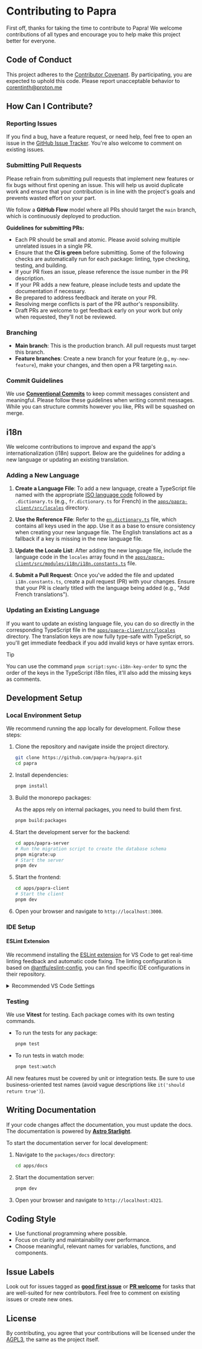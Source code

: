 # Contributing to Papra

First off, thanks for taking the time to contribute to Papra! We welcome contributions of all types and encourage you to help make this project better for everyone.

## Code of Conduct

This project adheres to the [Contributor Covenant](https://www.contributor-covenant.org/). By participating, you are expected to uphold this code. Please report unacceptable behavior to <corentinth@proton.me>

## How Can I Contribute?

### Reporting Issues

If you find a bug, have a feature request, or need help, feel free to open an issue in the [GitHub Issue Tracker](https://github.com/papra-hq/papra/issues). You're also welcome to comment on existing issues.

### Submitting Pull Requests

Please refrain from submitting pull requests that implement new features or fix bugs without first opening an issue. This will help us avoid duplicate work and ensure that your contribution is in line with the project's goals and prevents wasted effort on your part.

We follow a **GitHub Flow** model where all PRs should target the `main` branch, which is continuously deployed to production.

**Guidelines for submitting PRs:**

- Each PR should be small and atomic. Please avoid solving multiple unrelated issues in a single PR.
- Ensure that the **CI is green** before submitting. Some of the following checks are automatically run for each package: linting, type checking, testing, and building.
- If your PR fixes an issue, please reference the issue number in the PR description.
- If your PR adds a new feature, please include tests and update the documentation if necessary.
- Be prepared to address feedback and iterate on your PR.
- Resolving merge conflicts is part of the PR author's responsibility.
- Draft PRs are welcome to get feedback early on your work but only when requested, they'll not be reviewed.

### Branching

- **Main branch**: This is the production branch. All pull requests must target this branch.
- **Feature branches**: Create a new branch for your feature (e.g., `my-new-feature`), make your changes, and then open a PR targeting `main`.

### Commit Guidelines

We use **[Conventional Commits](https://www.conventionalcommits.org/)** to keep commit messages consistent and meaningful. Please follow these guidelines when writing commit messages. While you can structure commits however you like, PRs will be squashed on merge.

## i18n

We welcome contributions to improve and expand the app's internationalization (i18n) support. Below are the guidelines for adding a new language or updating an existing translation.

### Adding a New Language

1. **Create a Language File**: To add a new language, create a TypeScript file named with the appropriate [ISO language code](https://en.wikipedia.org/wiki/List_of_ISO_639-1_codes) followed by `.dictionary.ts` (e.g., `fr.dictionary.ts` for French) in the [`apps/papra-client/src/locales`](./apps/papra-client/src/locales) directory.

2. **Use the Reference File**: Refer to the [`en.dictionary.ts`](./apps/papra-client/src/locales/en.dictionary.ts) file, which contains all keys used in the app. Use it as a base to ensure consistency when creating your new language file. The English translations act as a fallback if a key is missing in the new language file.

3. **Update the Locale List**: After adding the new language file, include the language code in the `locales` array found in the [`apps/papra-client/src/modules/i18n/i18n.constants.ts`](./apps/papra-client/src/modules/i18n/i18n.constants.ts) file.

4. **Submit a Pull Request**: Once you've added the file and updated `i18n.constants.ts`, create a pull request (PR) with your changes. Ensure that your PR is clearly titled with the language being added (e.g., "Add French translations").

### Updating an Existing Language

If you want to update an existing language file, you can do so directly in the corresponding TypeScript file in the [`apps/papra-client/src/locales`](./apps/papra-client/src/locales) directory. The translation keys are now fully type-safe with TypeScript, so you'll get immediate feedback if you add invalid keys or have syntax errors.

> [!TIP]
> You can use the command `pnpm script:sync-i18n-key-order` to sync the order of the keys in the TypeScript i18n files, it'll also add the missing keys as comments.

## Development Setup

### Local Environment Setup

We recommend running the app locally for development. Follow these steps:

1. Clone the repository and navigate inside the project directory.

   ```bash
   git clone https://github.com/papra-hq/papra.git
   cd papra
   ```

2. Install dependencies:

   ```bash
   pnpm install
   ```

3. Build the monorepo packages:
   
   As the apps rely on internal packages, you need to build them first.

   ```bash
   pnpm build:packages
   ```

4. Start the development server for the backend:

   ```bash
   cd apps/papra-server
   # Run the migration script to create the database schema
   pnpm migrate:up 
   # Start the server
   pnpm dev
   ```

5. Start the frontend:

   ```bash
   cd apps/papra-client
   # Start the client
   pnpm dev
   ```

6. Open your browser and navigate to `http://localhost:3000`.

### IDE Setup

#### ESLint Extension

We recommend installing the [ESLint extension](https://marketplace.visualstudio.com/items?itemName=dbaeumer.vscode-eslint) for VS Code to get real-time linting feedback and automatic code fixing.
The linting configuration is based on [@antfu/eslint-config](https://github.com/antfu/eslint-config), you can find specific IDE configurations in their repository.

<details>
<summary>Recommended VS Code Settings</summary>

Create or update your `.vscode/settings.json` file with the following configuration:

```json
{
  // Disable the default formatter, use eslint instead
  "prettier.enable": false,
  "editor.formatOnSave": false,

  // Auto fix
  "editor.codeActionsOnSave": {
    "source.fixAll.eslint": "explicit",
    "source.organizeImports": "never"
  },

  // Silent the stylistic rules in you IDE, but still auto fix them
  "eslint.rules.customizations": [
    { "rule": "style/*", "severity": "off", "fixable": true },
    { "rule": "format/*", "severity": "off", "fixable": true },
    { "rule": "*-indent", "severity": "off", "fixable": true },
    { "rule": "*-spacing", "severity": "off", "fixable": true },
    { "rule": "*-spaces", "severity": "off", "fixable": true },
    { "rule": "*-order", "severity": "off", "fixable": true },
    { "rule": "*-dangle", "severity": "off", "fixable": true },
    { "rule": "*-newline", "severity": "off", "fixable": true },
    { "rule": "*quotes", "severity": "off", "fixable": true },
    { "rule": "*semi", "severity": "off", "fixable": true }
  ],

  // Enable eslint for all supported languages
  "eslint.validate": [
    "javascript",
    "javascriptreact",
    "typescript",
    "typescriptreact",
    "vue",
    "html",
    "markdown",
    "json",
    "jsonc",
    "yaml",
    "toml",
    "xml",
    "gql",
    "graphql",
    "astro",
    "svelte",
    "css",
    "less",
    "scss",
    "pcss",
    "postcss"
  ]
}
```

</details>

### Testing

We use **Vitest** for testing. Each package comes with its own testing commands.

- To run the tests for any package:

   ```bash
   pnpm test
   ```

- To run tests in watch mode:

   ```bash
   pnpm test:watch
   ```

All new features must be covered by unit or integration tests. Be sure to use business-oriented test names (avoid vague descriptions like `it('should return true')`).

## Writing Documentation

If your code changes affect the documentation, you must update the docs. The documentation is powered by [**Astro Starlight**](https://starlight.astro.build/).

To start the documentation server for local development:

1. Navigate to the `packages/docs` directory:

   ```bash
   cd apps/docs
   ```

2. Start the documentation server:

   ```bash
   pnpm dev
   ```

3. Open your browser and navigate to `http://localhost:4321`.

## Coding Style

- Use functional programming where possible.
- Focus on clarity and maintainability over performance.
- Choose meaningful, relevant names for variables, functions, and components.

## Issue Labels

Look out for issues tagged as [**good first issue**](https://github.com/papra-hq/papra/issues?q=sort%3Aupdated-desc%20is%3Aissue%20state%3Aopen%20label%3A%22good%20first%20issue%22) or [**PR welcome**](https://github.com/papra-hq/papra/issues?q=sort%3Aupdated-desc+is%3Aissue+state%3Aopen+label%3A%22PR+welcome%22) for tasks that are well-suited for new contributors. Feel free to comment on existing issues or create new ones.

## License

By contributing, you agree that your contributions will be licensed under the [AGPL3](./LICENSE), the same as the project itself.
